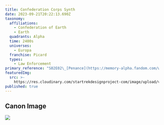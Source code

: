 ```yaml
---
title: Confederation Corps Synth
date: 2023-09-21T20:22:13.690Z
taxonomy:
  affiliations:
    - Confederation of Earth
    - Earth
  quadrants: Alpha
  time: 2400s
  universes:
    - Europa
  franchise: Picard
  types:
    - Law Enforcement
primary_reference: "S02E02\_[Penance](https://memory-alpha.fandom.com/wiki/Penance_\\(episode\\))\n"
featuredImg:
  src: >-
    https://res.cloudinary.com/startrekdesignproject-com/image/upload/v1695326666/Confederation-Corps-Synth.png
published: true
---
```


## Canon Image

![](https://res.cloudinary.com/startrekdesignproject-com/image/upload/v1695326666/Confederation-Corps-Synth_PIC-2x2-1.jpg)
